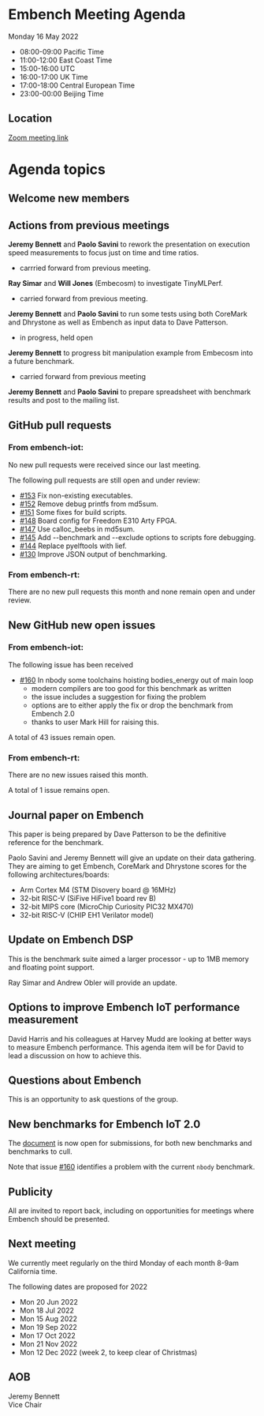 # Embench Meeting Agenda

Monday 16 May 2022

- 08:00-09:00 Pacific Time
- 11:00-12:00 East Coast Time
- 15:00-16:00 UTC
- 16:00-17:00 UK Time
- 17:00-18:00 Central European Time
- 23:00-00:00 Beijing Time

## Location

[Zoom meeting link](https://us02web.zoom.us/j/557006550?pwd=eTFJNWszZDZhMGRwOCs4RDY3ZTFYQT09)

# Agenda topics

## Welcome new members

## Actions from previous meetings

**Jeremy Bennett** and **Paolo Savini** to rework the presentation on execution speed measurements to focus just on time and time ratios.

- carrried forward from previous meeting.

**Ray Simar** and **Will Jones** (Embecosm) to investigate TinyMLPerf.

- carried forward from previous meeting.

**Jeremy Bennett** and **Paolo Savini** to run some tests using both CoreMark and Dhrystone as well as Embench as input data to Dave Patterson.

- in progress, held open

**Jeremy Bennett** to progress bit manipulation example from Embecosm into a future benchmark.

- carried forward from previous meeting

**Jeremy Bennett** and **Paolo Savini** to prepare spreadsheet with benchmark results and post to the mailing list.

## GitHub pull requests

### From embench-iot:

No new pull requests were received since our last meeting.

The following pull requests are still open and under review:

- [#153](https://github.com/embench/embench-iot/pull/153) Fix non-existing executables.
- [#152](https://github.com/embench/embench-iot/pull/152) Remove debug printfs from md5sum.
- [#151](https://github.com/embench/embench-iot/pull/151) Some fixes for build scripts.
- [#148](https://github.com/embench/embench-iot/pull/148) Board config for Freedom E310 Arty FPGA.
- [#147](https://github.com/embench/embench-iot/pull/147) Use calloc_beebs in md5sum.
- [#145](https://github.com/embench/embench-iot/pull/145) Add --benchmark and --exclude options to scripts fore debugging.
- [#144](https://github.com/embench/embench-iot/pull/144) Replace pyelftools with lief.
- [#130](https://github.com/embench/embench-iot/pull/130) Improve JSON output of benchmarking.

### From embench-rt:

There are no new pull requests this month and none remain open and under review.

## New GitHub new open issues

### From embench-iot:

The following issue has been received

- [#160](https://github.com/embench/embench-iot/issues/160) In nbody some toolchains hoisting bodies_energy out of main loop
  - modern compilers are too good for this benchmark as written
  - the issue includes a suggestion for fixing the problem
  - options are to either apply the fix or drop the benchmark from Embench 2.0
  - thanks to user Mark Hill for raising this.

A total of 43 issues remain open.

### From embench-rt:

There are no new issues raised this month.

A total of 1 issue remains open.

## Journal paper on Embench

This paper is being prepared by Dave Patterson to be the definitive reference for the benchmark.

Paolo Savini and Jeremy Bennett will give an update on their data gathering.  They are aiming to get Embench, CoreMark and Dhrystone scores for the following architectures/boards:
- Arm Cortex M4 (STM Disovery board @ 16MHz)
- 32-bit RISC-V (SiFive HiFive1 board rev B)
- 32-bit MIPS core (MicroChip Curiosity PIC32 MX470)
- 32-bit RISC-V (CHIP EH1 Verilator model)

## Update on Embench DSP

This is the benchmark suite aimed a larger processor - up to 1MB memory and floating point support.

Ray Simar and Andrew Obler will provide an update.

## Options to improve Embench IoT performance measurement

David Harris and his colleagues at Harvey Mudd are looking at better ways to measure Embench performance. This agenda item will be for David to lead a discussion on how to achieve this.

## Questions about Embench

This is an opportunity to ask questions of the group.

## New benchmarks for Embench IoT 2.0

The [document](https://docs.google.com/document/d/1kFBsA6VEQfJ8yG6wbBwgiY6GKOYLVNJvqIfqKYYyX60/edit?usp=sharing) is now open for submissions, for both new benchmarks and benchmarks to cull.

Note that issue [#160](https://github.com/embench/embench-iot/issues/160) identifies a problem with the current `nbody` benchmark.

## Publicity

All are invited to report back, including on opportunities for meetings where Embench should be presented.

## Next meeting

We currently meet regularly on the third Monday of each month 8-9am California time.

The following dates are proposed for 2022

- Mon 20 Jun 2022
- Mon 18 Jul 2022
- Mon 15 Aug 2022
- Mon 19 Sep 2022
- Mon 17 Oct 2022
- Mon 21 Nov 2022
- Mon 12 Dec 2022 (week 2, to keep clear of Christmas)

## AOB


Jeremy Bennett \
Vice Chair
